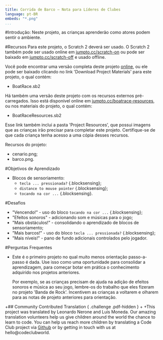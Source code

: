```yaml
---
title: Corrida de Barco — Nota para Líderes de Clubes
language: pt-BR
embeds: "*.png"
...
```


#Introdução:
Neste projeto, as crianças aprenderão como atores podem sentir o ambiente.

#Recursos
Para este projeto, o Scratch 2 deverá ser usado. O Scratch 2 também pode ser usado online em [jumpto.cc/scratch-on](http://jumpto.cc/scratch-on) ou pode ser baixado em [jumpto.cc/scratch-off](http://jumpto.cc/scratch-off) e usado offline.

Você pode encontrar uma versão completa deste projeto <a href="http://scratch.mit.edu/projects/63957956/#editor">online</a>, ou ele pode ser baixado clicando no link 'Download Project Materials' para este projeto, o qual contém:

+ BoatRace.sb2

Há também uma versão deste projeto com os recursos externos pré-carregados. Isso está disponível online em [jumpto.cc/boatrace-resources](http://jumpto.cc/boatrace-resources), ou nos materiais do projeto, o qual contém:

+ BoatRaceResources.sb2 

Esse link também inclui a pasta 'Project Resources', que possui imagens que as crianças irão precisar para completar este projeto. Certifique-se de que cada criança tenha acesso a uma cópia desses recursos.

Recursos do projeto:
+ cenario.png;
+ barco.png.

#Objetivos de Aprendizado
+ Blocos de sensoriamento:
	+ `tecla ... pressionada?` {.blocksensing};
	+ `distance to mouse pointer` {.blocksensing};
	+ `tocando na cor ...` {.blocksensing}.

#Desafios
+ "Vencendo!" - uso do bloco `tocando na cor ...` {.blocksensing};
+ "Efeitos sonoros" - adicionando som e músicas para o jogo;
+ "Mais obstáculos!" - consolidando o aprendizado de blocos de sensoriamento;
+ "Mais barcos!" - uso do bloco `tecla ... pressionada?` {.blocksensing};
+ "Mais níveis!" - pano de fundo adicionais controlados pelo jogador.

#Perguntas Frequentes
+ Este é o primeiro projeto no qual muito menos orientação passo-a-passo é dada. Use isso como uma oportunidade para consolidar a aprendizagem, para começar botar em prática o conhecimento adquirido nos projetos anteriores. 
	
	Por exemplo, se as crianças precisam de ajuda na adição de efeitos sonoros e música ao seu jogo, lembre-os do trabalho que eles fizeram no projeto 'Banda de Rock'. Incentivem as crianças a voltarem e olharem para as notas de projeto anteriores para orientação.

+## Community Contributed Translation { .challenge .pdf-hidden }
+
+This project was translated by Leonardo Nerone and Luis Moneda. Our amazing translation volunteers help us give children around the world the chance to learn to code.  You can help us reach more children by translating a Code Club project via [Github](https://github.com/CodeClub/curriculum_documentation/blob/master/contributing.md) or by getting in touch with us at hello@codeclubworld.